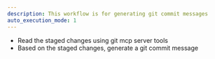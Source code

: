 ```yaml
---
description: This workflow is for generating git commit messages
auto_execution_mode: 1
---
```


- Read the staged changes using git mcp server tools
- Based on the staged changes, generate a git commit message